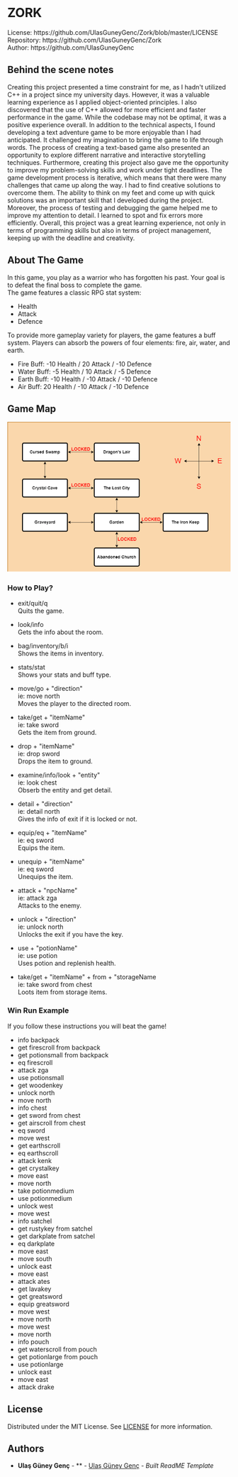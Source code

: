 <br/>
<p align="start">
  <h1 align="start">ZORK</h1>

  <p align="start">
      License: https://github.com/UlasGuneyGenc/Zork/blob/master/LICENSE
      <br/>
      Repository: https://github.com/UlasGuneyGenc/Zork   
      <br/>
      Author: https://github.com/UlasGuneyGenc   
    <br/>
  </p>
</p>

## Behind the scene notes

Creating this project presented a time constraint for me, as I hadn't utilized C++ in a project since my university days.
However, it was a valuable learning experience as I applied object-oriented principles. 
I also discovered that the use of C++ allowed for more efficient and faster performance in the game. While the codebase may not be optimal,
it was a positive experience overall. In addition to the technical aspects, I found developing a text adventure game to be more enjoyable than I had anticipated.
It challenged my imagination to bring the game to life through words. The process of creating a text-based game also presented an opportunity to explore different
narrative and interactive storytelling techniques. Furthermore, creating this project also gave me the opportunity to improve my problem-solving skills and work
under tight deadlines. The game development process is iterative, which means that there were many challenges that came up along the way. I had to find creative
solutions to overcome them. The ability to think on my feet and come up with quick solutions was an important skill that I developed during the project.
Moreover, the process of testing and debugging the game helped me to improve my attention to detail. I learned to spot and fix errors more efficiently.
Overall, this project was a great learning experience, not only in terms of programming skills but also in terms of project management, keeping up with the deadline
and creativity.

## About The Game
In this game, you play as a warrior who has forgotten his past.
Your goal is to defeat the final boss to complete the game.  <br/>
The game features a classic RPG stat system: <br/>
* Health 
* Attack
* Defence

To provide more gameplay variety for players, the game features a buff system. Players can absorb the powers of four elements: fire, air, water, and earth.

* Fire  Buff:   -10 Health / 20 Attack / -10 Defence
* Water Buff:    -5 Health / 10 Attack / -5 Defence
* Earth Buff:   -10 Health / -10 Attack / -10 Defence
* Air   Buff:    20 Health / -10 Attack / -10 Defence


## Game Map

![Zork Map](zorkMap.png)

### How to Play?

* exit/quit/q <br/>
Quits the game. </p>

* look/info <br/>
Gets the info about the room. </p>

* bag/inventory/b/i <br/>
Shows the items in inventory. </p>

* stats/stat <br/>
Shows your stats and buff type. </p>

* move/go + "direction" <br> ie: move north <br>
Moves the player to the directed room. 


* take/get + "itemName" <br> ie: take sword <br>
Gets the item from ground. 


* drop + "itemName" <br> ie: drop sword <br>
Drops the item to ground. 

* examine/info/look + "entity" <br> ie: look chest <br>
Obserb the entity and get detail. 

* detail + "direction" <br> ie: detail north <br>
Gives the info of exit if it is locked or not. 

* equip/eq + "itemName" <br> ie: eq sword <br>
Equips the item. 

* unequip + "itemName" <br> ie: eq sword <br>
Unequips the item. 

* attack + "npcName" <br> ie: attack zga <br>
Attacks to the enemy. 

* unlock + "direction" <br> ie: unlock north <br>
Unlocks the exit if you have the key. 

* use + "potionName" <br> ie: use potion <br>
Uses potion and replenish health. 


* take/get + "itemName" + from + "storageName <br> ie: take sword from chest <br>
Loots item from storage items.

### Win Run Example

If you follow these instructions you will beat the game!

* info backpack
* get firescroll from backpack
* get potionsmall from backpack
* eq firescroll
* attack zga
* use potionsmall
* get woodenkey
* unlock north
* move north
* info chest
* get sword from chest
* get airscroll from chest
* eq sword
* move west
* get earthscroll
* eq earthscroll
* attack kenk
* get crystalkey
* move east
* move north
* take potionmedium
* use potionmedium
* unlock west
* move west
* info satchel
* get rustykey from satchel
* get darkplate from satchel
* eq darkplate
* move east
* move south
* unlock east
* move east
* attack ates
* get lavakey
* get greatsword
* equip greatsword
* move west
* move north
* move west
* move north
* info pouch
* get waterscroll from pouch
* get potionlarge from pouch
* use potionlarge
* unlock east
* move east
* attack drake

## License

Distributed under the MIT License. See [LICENSE](https://github.com/UlasGuneyGenc/Zork/blob/main/LICENSE.md) for more information.

## Authors

* **Ulaş Güney Genç** - ** - [Ulaş Güney Genç](https://github.com/UlasGuneyGenc) - *Built ReadME Template*

